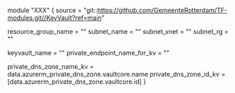 module "XXX" {
  source = "git::https://github.com/GemeenteRotterdam/TF-modules.git//KeyVault?ref=main"

  resource_group_name = ""
  subnet_name         = ""
  subnet_vnet         = ""
  subnet_rg           = ""

  keyvault_name                = ""
  private_endpoint_name_for_kv = ""

  private_dns_zone_name_kv = data.azurerm_private_dns_zone.vaultcore.name
  private_dns_zone_id_kv   = [data.azurerm_private_dns_zone.vaultcore.id]
}